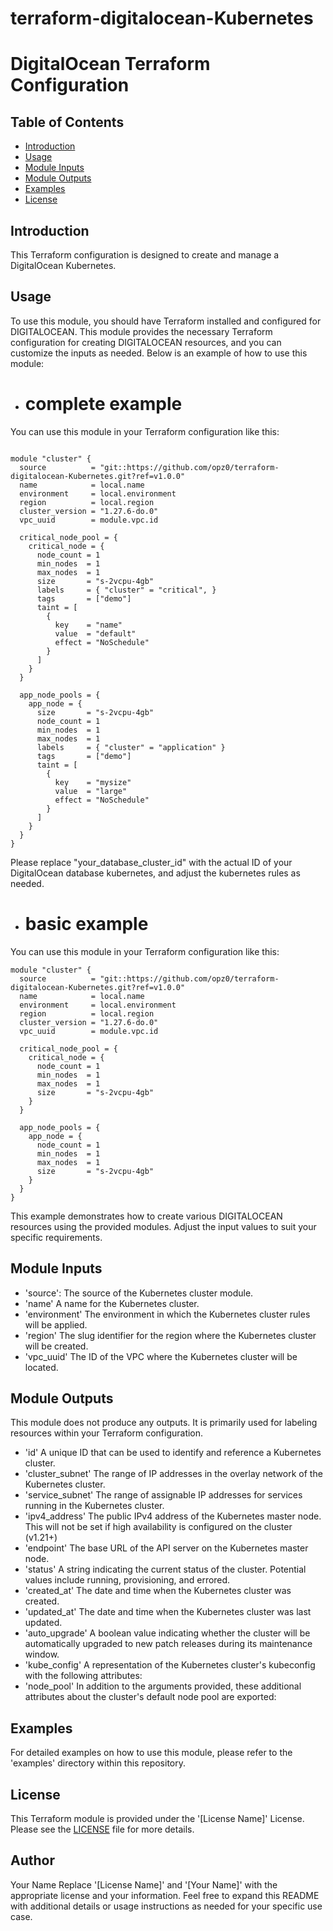 # terraform-digitalocean-Kubernetes 
# DigitalOcean Terraform Configuration

## Table of Contents

- [Introduction](#introduction)
- [Usage](#usage)
- [Module Inputs](#module-inputs)
- [Module Outputs](#module-outputs)
- [Examples](#examples)
- [License](#license)

## Introduction
This Terraform configuration is designed to create and manage a DigitalOcean Kubernetes.

## Usage
To use this module, you should have Terraform installed and configured for DIGITALOCEAN. This module provides the necessary Terraform configuration for creating DIGITALOCEAN resources, and you can customize the inputs as needed. Below is an example of how to use this module:

- # complete example
You can use this module in your Terraform configuration like this:

```hcl

module "cluster" {
  source          = "git::https://github.com/opz0/terraform-digitalocean-Kubernetes.git?ref=v1.0.0"
  name            = local.name
  environment     = local.environment
  region          = local.region
  cluster_version = "1.27.6-do.0"
  vpc_uuid        = module.vpc.id

  critical_node_pool = {
    critical_node = {
      node_count = 1
      min_nodes  = 1
      max_nodes  = 1
      size       = "s-2vcpu-4gb"
      labels     = { "cluster" = "critical", }
      tags       = ["demo"]
      taint = [
        {
          key    = "name"
          value  = "default"
          effect = "NoSchedule"
        }
      ]
    }
  }

  app_node_pools = {
    app_node = {
      size       = "s-2vcpu-4gb"
      node_count = 1
      min_nodes  = 1
      max_nodes  = 1
      labels     = { "cluster" = "application" }
      tags       = ["demo"]
      taint = [
        {
          key    = "mysize"
          value  = "large"
          effect = "NoSchedule"
        }
      ]
    }
  }
}
```
Please replace "your_database_cluster_id" with the actual ID of your DigitalOcean database kubernetes, and adjust the kubernetes rules as needed.


- # basic example
You can use this module in your Terraform configuration like this:
```hcl
module "cluster" {
  source          = "git::https://github.com/opz0/terraform-digitalocean-Kubernetes.git?ref=v1.0.0"
  name            = local.name
  environment     = local.environment
  region          = local.region
  cluster_version = "1.27.6-do.0"
  vpc_uuid        = module.vpc.id

  critical_node_pool = {
    critical_node = {
      node_count = 1
      min_nodes  = 1
      max_nodes  = 1
      size       = "s-2vcpu-4gb"
    }
  }

  app_node_pools = {
    app_node = {
      node_count = 1
      min_nodes  = 1
      max_nodes  = 1
      size       = "s-2vcpu-4gb"
    }
  }
}
```
This example demonstrates how to create various DIGITALOCEAN resources using the provided modules. Adjust the input values to suit your specific requirements.


## Module Inputs

- 'source': The source of the Kubernetes cluster module.
- 'name' A name for the Kubernetes cluster.
- 'environment'  The environment in which the Kubernetes cluster  rules will be applied.
- 'region' The slug identifier for the region where the Kubernetes cluster will be created.
- 'vpc_uuid' The ID of the VPC where the Kubernetes cluster will be located.

## Module Outputs

This module does not produce any outputs. It is primarily used for labeling resources within your Terraform configuration.

- 'id' A unique ID that can be used to identify and reference a Kubernetes cluster.
- 'cluster_subnet' The range of IP addresses in the overlay network of the Kubernetes cluster.
- 'service_subnet'  The range of assignable IP addresses for services running in the Kubernetes cluster.
- 'ipv4_address'  The public IPv4 address of the Kubernetes master node. This will not be set if high availability is configured on the cluster (v1.21+)
- 'endpoint'  The base URL of the API server on the Kubernetes master node.
- 'status' A string indicating the current status of the cluster. Potential values include running, provisioning, and errored.
- 'created_at' The date and time when the Kubernetes cluster was created.
- 'updated_at' The date and time when the Kubernetes cluster was last updated.
- 'auto_upgrade' A boolean value indicating whether the cluster will be automatically upgraded to new patch releases during its maintenance window.
- 'kube_config' A representation of the Kubernetes cluster's kubeconfig with the following attributes:
- 'node_pool'  In addition to the arguments provided, these additional attributes about the cluster's default node pool are exported:

## Examples
For detailed examples on how to use this module, please refer to the 'examples' directory within this repository.

## License
This Terraform module is provided under the '[License Name]' License. Please see the [LICENSE](https://github.com/opz0/terraform-digitalocean-Kubernetes/blob/readme/LICENSE) file for more details.

## Author
Your Name
Replace '[License Name]' and '[Your Name]' with the appropriate license and your information. Feel free to expand this README with additional details or usage instructions as needed for your specific use case.